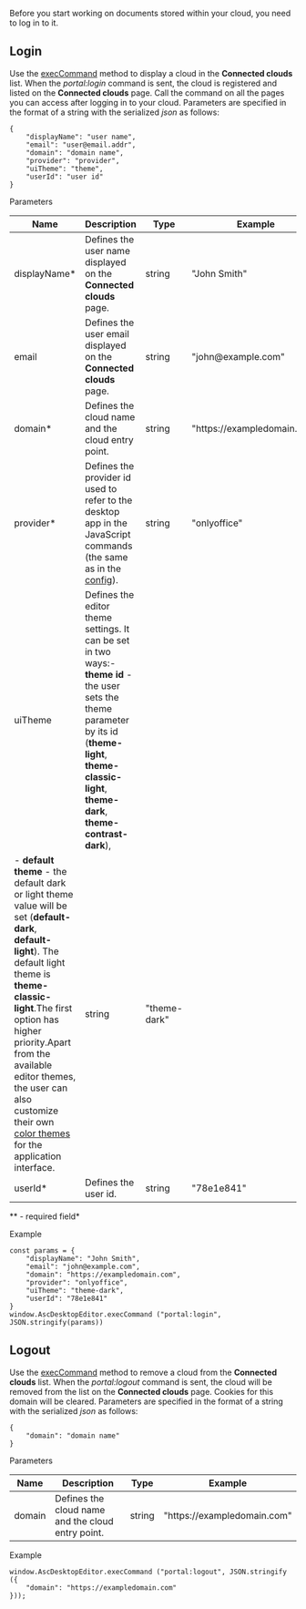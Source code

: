 Before you start working on documents stored within your cloud, you need to log in to it.

## Login

Use the [execCommand](/desktop/execcommand) method to display a cloud in the **Connected clouds** list. When the *portal:login* command is sent, the cloud is registered and listed on the **Connected clouds** page. Call the command on all the pages you can access after logging in to your cloud. Parameters are specified in the format of a string with the serialized *json* as follows:

```
{
    "displayName": "user name", 
    "email": "user@email.addr",
    "domain": "domain name",
    "provider": "provider",
    "uiTheme": "theme",
    "userId": "user id"
}
```

Parameters

| Name          | Description                                                                                                                                                                                                                                                                                                                                                                                                                                                                                                                                                                                                                        | Type   | Example                      |
| ------------- | ---------------------------------------------------------------------------------------------------------------------------------------------------------------------------------------------------------------------------------------------------------------------------------------------------------------------------------------------------------------------------------------------------------------------------------------------------------------------------------------------------------------------------------------------------------------------------------------------------------------------------------- | ------ | ---------------------------- |
| displayName\* | Defines the user name displayed on the **Connected clouds** page.                                                                                                                                                                                                                                                                                                                                                                                                                                                                                                                                                                  | string | "John Smith"                 |
| email         | Defines the user email displayed on the **Connected clouds** page.                                                                                                                                                                                                                                                                                                                                                                                                                                                                                                                                                                 | string | "john\@example.com"          |
| domain\*      | Defines the cloud name and the cloud entry point.                                                                                                                                                                                                                                                                                                                                                                                                                                                                                                                                                                                  | string | "https\://exampledomain.com" |
| provider\*    | Defines the provider id used to refer to the desktop app in the JavaScript commands (the same as in the [config](/desktop/addingdms/)).                                                                                                                                                                                                                                                                                                                                                                                                                                                                                            | string | "onlyoffice"                 |
| uiTheme       | Defines the editor theme settings. It can be set in two ways:- **theme id** - the user sets the theme parameter by its id (**theme-light**, **theme-classic-light**, **theme-dark**, **theme-contrast-dark**),
- **default theme** - the default dark or light theme value will be set (**default-dark**, **default-light**). The default light theme is **theme-classic-light**.The first option has higher priority.Apart from the available editor themes, the user can also customize their own [color themes](https://helpcenter.onlyoffice.com/installation/docs-developer-change-theme.aspx) for the application interface. | string | "theme-dark"                 |
| userId\*      | Defines the user id.                                                                                                                                                                                                                                                                                                                                                                                                                                                                                                                                                                                                               | string | "78e1e841"                   |

\** - required field*

Example

```
const params = {
    "displayName": "John Smith", 
    "email": "john@example.com",
    "domain": "https://exampledomain.com",
    "provider": "onlyoffice",
    "uiTheme": "theme-dark",
    "userId": "78e1e841"
}
window.AscDesktopEditor.execCommand ("portal:login", JSON.stringify(params))
```

## Logout

Use the [execCommand](/desktop/execcommand) method to remove a cloud from the **Connected clouds** list. When the *portal:logout* command is sent, the cloud will be removed from the list on the **Connected clouds** page. Cookies for this domain will be cleared. Parameters are specified in the format of a string with the serialized *json* as follows:

```
{
    "domain": "domain name"
}
```

Parameters

| Name   | Description                                       | Type   | Example                      |
| ------ | ------------------------------------------------- | ------ | ---------------------------- |
| domain | Defines the cloud name and the cloud entry point. | string | "https\://exampledomain.com" |

Example

```
window.AscDesktopEditor.execCommand ("portal:logout", JSON.stringify ({
    "domain": "https://exampledomain.com"
}));
```
